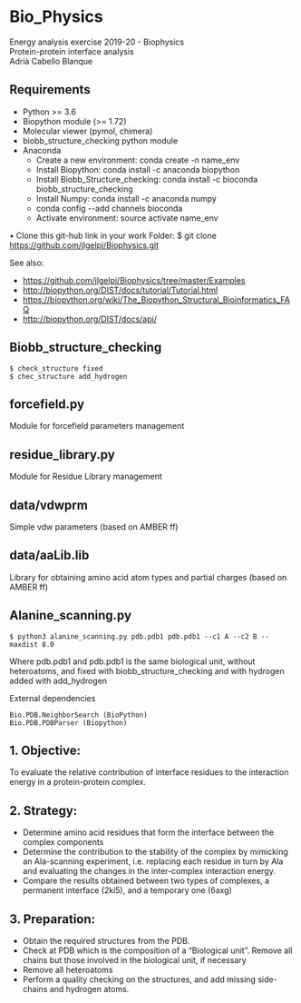 # Bio_Physics
Energy analysis exercise 2019-20 - Biophysics 	           
Protein-protein interface analysis            	                          
Adrià Cabello Blanque                                                         

## Requirements 
- Python >= 3.6
- Biopython module (>= 1.72)
- Molecular viewer (pymol, chimera)
- biobb_structure_checking python module
- Anaconda
	- Create a new environment: conda create -n name_env
    - Install Biopython: conda install -c anaconda biopython
	- Install Biobb_Structure_checking: conda install -c bioconda biobb_structure_checking
	- Install Numpy: conda install -c anaconda numpy
	- conda config --add channels bioconda
	- Activate environment: source activate name_env

• Clone this git-hub link in your work Folder: $ git clone https://github.com/jlgelpi/Biophysics.git

See also:
- https://github.com/jlgelpi/Biophysics/tree/master/Examples
- http://biopython.org/DIST/docs/tutorial/Tutorial.html
- https://biopython.org/wiki/The_Biopython_Structural_Bioinformatics_FAQ
- http://biopython.org/DIST/docs/api/

## Biobb_structure_checking

	$ check_structure fixed
	$ chec_structure add_hydrogen

## forcefield.py
Module for forcefield parameters management

## residue_library.py
Module for Residue Library management

## data/vdwprm
Simple vdw parameters (based on AMBER ff)

## data/aaLib.lib
Library for obtaining amino acid atom types and partial charges (based on AMBER ff)

## Alanine_scanning.py


	$ python3 alanine_scanning.py pdb.pdb1 pdb.pdb1 --c1 A --c2 B --maxdist 8.0

Where pdb.pdb1 and pdb.pdb1 is the same biological unit, without heteroatoms, and fixed with biobb_structure_checking
and with hydrogen added with add_hydrogen

External dependencies

    Bio.PDB.NeighborSearch (BioPython)
    Bio.PDB.PDBParser (Biopython)

## 1. Objective:

To evaluate the relative contribution of interface residues to the interaction energy in a protein-protein complex.

## 2. Strategy:

- Determine amino acid residues that form the interface between the complex components
- Determine the contribution to the stability of the complex by mimicking an Ala-scanning experiment, i.e. replacing each residue in turn by Ala and evaluating the changes in the inter-complex interaction energy.
- Compare the results obtained between two types of complexes, a permanent interface (2ki5), and a temporary one (6axg)

## 3. Preparation:

- Obtain the required structures from the PDB.
- Check at PDB which is the composition of a “Biological unit”. Remove all chains but those involved in the biological unit, if necessary
- Remove all heteroatoms
- Perform a quality checking on the structures, and add missing side-chains and hydrogen atoms.


